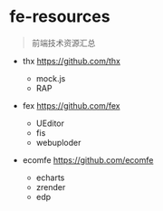 # fe-resources

> 前端技术资源汇总

* thx <https://github.com/thx>
    * mock.js
    * RAP

* fex <https://github.com/fex>
    * UEditor
    * fis
    * webuploder

* ecomfe <https://github.com/ecomfe>
    * echarts
    * zrender
    * edp

